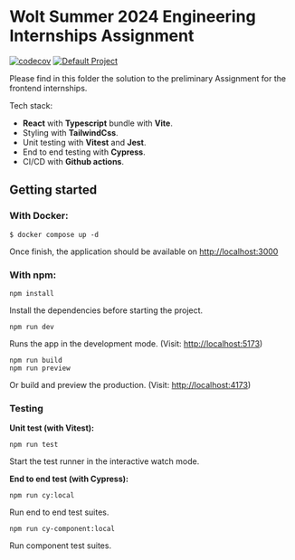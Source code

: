 # Wolt Summer 2024 Engineering Internships Assignment

[![codecov](https://codecov.io/gh/Anh-Duy-Tran/wolt-delivery-fee-calculation/graph/badge.svg?token=CJQV0NZ99N)](https://codecov.io/gh/Anh-Duy-Tran/wolt-delivery-fee-calculation) [![Default Project](https://img.shields.io/endpoint?url=https://cloud.cypress.io/badge/simple/jsr1iq&style=flat&logo=cypress)](https://cloud.cypress.io/projects/jsr1iq/runs)

Please find in this folder the solution to the preliminary Assignment for the frontend internships.

Tech stack:

- **React** with **Typescript** bundle with **Vite**.
- Styling with **TailwindCss**.
- Unit testing with **Vitest** and **Jest**.
- End to end testing with **Cypress**.
- CI/CD with **Github actions**.

## Getting started

### With Docker:

```
$ docker compose up -d
```

Once finish, the application should be available on [http://localhost:3000](http://localhost:3000)

### With npm:

```
npm install
```

Install the dependencies before starting the project.

```
npm run dev
```

Runs the app in the development mode. (Visit: [http://localhost:5173](http://localhost:5173))

```
npm run build
npm run preview
```

Or build and preview the production. (Visit: [http://localhost:4173](http://localhost:4173))

### Testing

**Unit test (with Vitest):**

```
npm run test
```

Start the test runner in the interactive watch mode.

**End to end test (with Cypress):**

```
npm run cy:local
```

Run end to end test suites.

```
npm run cy-component:local
```

Run component test suites.

